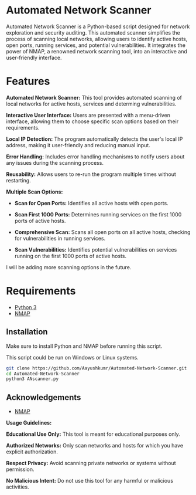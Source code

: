 


# Automated Network Scanner

Automated Network Scanner is a Python-based script designed for network exploration and security auditing. This automated scanner simplifies the process of scanning local networks, allowing users to identify active hosts, open ports, running services, and potential vulnerabilities. It integrates the power of NMAP, a renowned network scanning tool, into an interactive and user-friendly interface.

# Features


**Automated Network Scanner:** This tool provides automated scanning of local networks for active hosts, services and determing vulnerabilities.

 **Interactive User Interface:** Users are presented with a menu-driven interface, allowing them to choose specific scan options based on their requirements.

**Local IP Detection:** The program automatically detects the user's local IP address, making it user-friendly and reducing manual input.

**Error Handling:** Includes error handling mechanisms to notify users about any issues during the scanning process.

**Reusability:** Allows users to re-run the program multiple times without restarting.

**Multiple Scan Options:**

- **Scan for Open Ports:** Identifies all active hosts with open ports.

 


- **Scan First 1000 Ports:** Determines running services on the first 1000 ports of active hosts.

  

- **Comprehensive Scan:** Scans all open ports on all active hosts, checking for vulnerabilities in running services.


- **Scan Vulnerabilities:** Identifies potential vulnerabilities on services running on the first 1000 ports of active hosts.

I will be adding more scanning options in the future.
# Requirements
- [Python 3](https://www.python.org/)
-  [NMAP](https://nmap.org/)




## Installation

Make sure to install Python and NMAP before running this script.

This script could be run on Windows or Linux systems. 
```bash
git clone https://github.com/Aayushkumr/Automated-Network-Scanner.git
cd Automated-Network-Scanner
python3 ANscanner.py
```
    
## Acknowledgements

 - [NMAP](https://nmap.org/)

**Usage Guidelines:**

**Educational Use Only:** This tool is meant for educational purposes only.

**Authorized Networks:** Only scan networks and hosts for which you have explicit authorization.

**Respect Privacy:** Avoid scanning private networks or systems without permission.

**No Malicious Intent:** Do not use this tool for any harmful or malicious activities.

